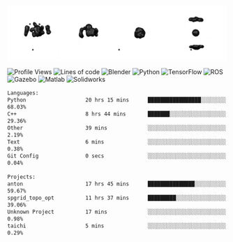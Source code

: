 ![cubes](https://github.com/imsenthur/imsenthur/blob/master/cubes.gif)

<!--START_SECTION:waka-->
![Profile Views](http://img.shields.io/badge/Profile%20views-7-blue)
![Lines of code](https://img.shields.io/badge/From%20%22Hello%2C%20World%21%22%2C%20I%27ve%20written-770576%20lines%20of%20code-blue)
![Blender](https://img.shields.io/badge/-Blender-orange)
![Python](https://img.shields.io/badge/-Python-blue)
![TensorFlow](https://img.shields.io/badge/-TensorFlow-ff8c00)
![ROS](https://img.shields.io/badge/-ROS-20b2aa)
![Gazebo](https://img.shields.io/badge/-Gazebo-lightgrey)
![Matlab](https://img.shields.io/badge/-Matlab-ffd700)
![Solidworks](https://img.shields.io/badge/-Solidworks-red)
```text
Languages: 
Python                   20 hrs 15 mins      █████████████████░░░░░░░░   68.03% 
C++                      8 hrs 44 mins       ███████░░░░░░░░░░░░░░░░░░   29.36% 
Other                    39 mins             ░░░░░░░░░░░░░░░░░░░░░░░░░   2.19% 
Text                     6 mins              ░░░░░░░░░░░░░░░░░░░░░░░░░   0.38% 
Git Config               0 secs              ░░░░░░░░░░░░░░░░░░░░░░░░░   0.04%

Projects: 
anton                    17 hrs 45 mins      ███████████████░░░░░░░░░░   59.67% 
spgrid_topo_opt          11 hrs 37 mins      █████████░░░░░░░░░░░░░░░░   39.06% 
Unknown Project          17 mins             ░░░░░░░░░░░░░░░░░░░░░░░░░   0.98% 
taichi                   5 mins              ░░░░░░░░░░░░░░░░░░░░░░░░░   0.29%
```


<!--END_SECTION:waka-->
